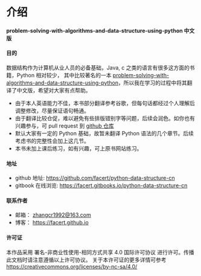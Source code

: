 # 介绍

#### problem-solving-with-algorithms-and-data-structure-using-python 中文版

#### 目的

数据结构作为计算机从业人员的必备基础，Java, c 之类的语言有很多这方面的书籍，Python 相对较少，
其中比较著名的一本 [problem-solving-with-algorithms-and-data-structure-using-python](http://interactivepython.org/runestone/static/pythonds/index.html)，所以我在学习的过程中将其翻译了中文版，希望对大家有点帮助。

* 由于本人英语能力不佳，本书部分翻译参考谷歌，但每句话都经过个人理解后调整修改，尽量保证语句畅通。
* 由于翻译比较仓促，难以避免有些排版错别字等问题，后续会润色。如你也有兴趣参与，可 pull request 到  [github 仓库](https://github.com/facert/python-data-structure-cn)
* 默认大家有一定的 Python 基础，故暂未翻译 Python 语法的几个章节。后续考虑书的完整性会加上这几节。
* 本书未加上课后练习，如有兴趣，可上原书网站练习。

#### 地址
* github 地址: https://github.com/facert/python-data-structure-cn
* gitbook 在线浏览: https://facert.gitbooks.io/python-data-structure-cn


#### 联系作者
* 邮箱： zhangcr1992@163.com
* 博客： https://facert.github.io

#### 许可证
本作品采用 署名-非商业性使用-相同方式共享 4.0 国际许可协议 进行许可。传播此文档时请注意遵循以上许可协议。 关于本许可证的更多详情可参考 https://creativecommons.org/licenses/by-nc-sa/4.0/






